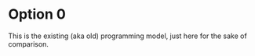 # Option 0

This is the existing (aka old) programming model, just here for the sake of comparison.
